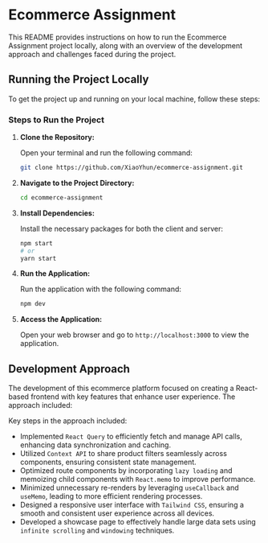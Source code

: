 # Ecommerce Assignment

This README provides instructions on how to run the Ecommerce Assignment project locally, along with an overview of the development approach and challenges faced during the project.

## Running the Project Locally

To get the project up and running on your local machine, follow these steps:

### Steps to Run the Project

1. **Clone the Repository:**

   Open your terminal and run the following command:

   ```bash
   git clone https://github.com/XiaoYhun/ecommerce-assignment.git
   ```

2. **Navigate to the Project Directory:**

   ```bash
   cd ecommerce-assignment
   ```

3. **Install Dependencies:**

   Install the necessary packages for both the client and server:

   ```bash
   npm start
   # or
   yarn start
   ```

4. **Run the Application:**

   Run the application with the following command:

   ```bash
   npm dev
   ```

5. **Access the Application:**

   Open your web browser and go to `http://localhost:3000` to view the application.

## Development Approach

The development of this ecommerce platform focused on creating a React-based frontend with key features that enhance user experience. The approach included:

Key steps in the approach included:

- Implemented `React Query` to efficiently fetch and manage API calls, enhancing data synchronization and caching.
- Utilized `Context API` to share product filters seamlessly across components, ensuring consistent state management.
- Optimized route components by incorporating `lazy loading` and memoizing child components with `React.memo` to improve performance.
- Minimized unnecessary re-renders by leveraging `useCallback` and `useMemo`, leading to more efficient rendering processes.
- Designed a responsive user interface with `Tailwind CSS`, ensuring a smooth and consistent user experience across all devices.
- Developed a showcase page to effectively handle large data sets using `infinite scrolling` and `windowing` techniques.

